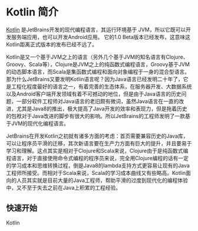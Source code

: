 # Kotlin 简介

[Kotlin](https://kotlinlang.org) 是JetBrains开发的现代编程语言，其运行环境基于 JVM，所以它既可以开发服务端应用，也可以开发Android应用。
它的1.0 Beta版本已经发布，这意味这Kotlin距离正式版本的发布已经不远了。

Kotlin是又一个基于JVM之上的语言（另外几个基于JVM的知名语言有Clojure、Groovy、Scala等），Clojure是JVM之上的纯函数式编程语言，Groovy基于JVM的动态脚本语言，而Scala是集函数式编程和面向对象编程于一身的混合型语言。那为什么JetBrains又要发明Kotlin语言呢？因为Java语言已经发明二十年了，它是工程化程度最好的语言之一，有着完善的生态体系，在服务器开发、大数据系统以及Android客户端开发领域有着不可撼动的地位，但是由于Java语言的历史问题，一部分软件工程师对Java语言的老旧颇有微词，虽然Java语言在一直的改进，尤其是Java8的推出，极大提高了Java开发的效率和表现力，但是拖着历史的包袱对于Java改进的脚步有很大的影响。所以JetBrains的工程师发明了一款基于JVM的现代化编程语言。

JetBrains在开发Kotlin之初就有诸多方面的考虑：首页需要兼容历史的Java库，可以让程序员平滑的迁移，其次新语言要在生产力方面有巨大的提升，并且要易于学习和理解。这点其实是相对于Clojure和Scala来说，Clojure由于是纯函数式编程语言，对于直接使用命令式编程的程序员来说，完全用Clojure编程的话有一定的学习成本和思维转换过程，倒是Java8的lambda支持方式更容易让现有的Java工程师所接受。而相对于Scala来说，Scala的学习成本曲线又有些略高。Kotlin面向的人员其实就是目前大量的Java工程师，帮助平滑的过度到现代化的编程体验中，又不至于失去之前在Java上积累的工程经验。

## 快速开始

Kotlin
